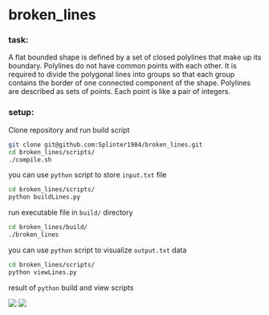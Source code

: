 # broken_lines
### task:
A flat bounded shape is defined by a set of closed polylines that make up its boundary. Polylines do not have common points with each other. It is required to divide the polygonal lines into groups so that each group contains the border of one connected component of the shape.
Polylines are described as sets of points. Each point is like a pair of integers.

### setup:
Clone repository and run build script
```bash
git clone git@github.com:Splinter1984/broken_lines.git
cd broken_lines/scripts/
./compile.sh
```
you can use ```python``` script to store ```input.txt``` file 
```bash
cd broken_lines/scripts/
python buildLines.py
```
run executable file in ```build/``` directory
```bash
cd broken_lines/build/
./broken_lines
```
you can use ```python``` script to visualize ```output.txt``` data
```bash
cd broken_lines/scripts/
python viewLines.py
```
result of ```python``` build and view scripts

![](https://github.com/Splinter1984/broken_lines/blob/master/data/Figure_2.png?raw=true)  ![](https://github.com/Splinter1984/broken_lines/blob/master/data/Figure_1.png?raw=true)
